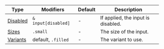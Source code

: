 | Type                  | Modifiers           | Default | Description                        |
| --------------------- | ------------------- | ------- | ---------------------------------- |
| [Disabled](#disabled) | `& input[disabled]` | -       | If applied, the input is disabled. |
| [Sizes](#sizes)       | `.small`            | -       | The size of the input.             |
| [Variants](#variants) | default, `.filled`  | -       | The variant to use.                |
